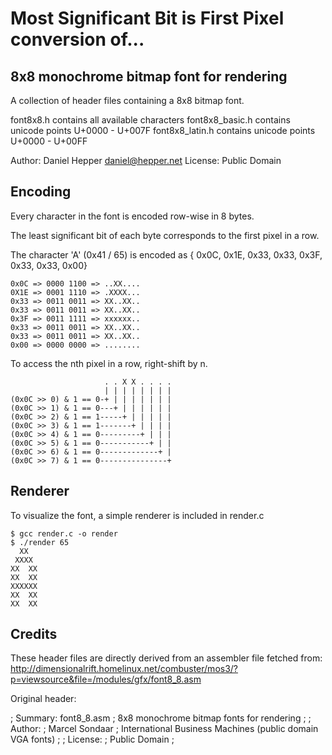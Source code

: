 # Most Significant Bit is First Pixel conversion of...

## 8x8 monochrome bitmap font for rendering

A collection of header files containing a 8x8 bitmap font.

font8x8.h contains all available characters
font8x8_basic.h contains unicode points U+0000 - U+007F
font8x8_latin.h contains unicode points U+0000 - U+00FF

Author: Daniel Hepper <daniel@hepper.net>
License: Public Domain

## Encoding

Every character in the font is encoded row-wise in 8 bytes.

The least significant bit of each byte corresponds to the first pixel in a
 row. 

The character 'A' (0x41 / 65) is encoded as 
{ 0x0C, 0x1E, 0x33, 0x33, 0x3F, 0x33, 0x33, 0x00}


    0x0C => 0000 1100 => ..XX....
    0X1E => 0001 1110 => .XXXX...
    0x33 => 0011 0011 => XX..XX..
    0x33 => 0011 0011 => XX..XX..
    0x3F => 0011 1111 => xxxxxx..
    0x33 => 0011 0011 => XX..XX..
    0x33 => 0011 0011 => XX..XX..
    0x00 => 0000 0000 => ........

To access the nth pixel in a row, right-shift by n.

                         . . X X . . . .
                         | | | | | | | |
    (0x0C >> 0) & 1 == 0-+ | | | | | | |
    (0x0C >> 1) & 1 == 0---+ | | | | | |
    (0x0C >> 2) & 1 == 1-----+ | | | | |
    (0x0C >> 3) & 1 == 1-------+ | | | |
    (0x0C >> 4) & 1 == 0---------+ | | |
    (0x0C >> 5) & 1 == 0-----------+ | |
    (0x0C >> 6) & 1 == 0-------------+ |
    (0x0C >> 7) & 1 == 0---------------+


## Renderer

To visualize the font, a simple renderer is included in render.c

    $ gcc render.c -o render
    $ ./render 65
      XX    
     XXXX   
    XX  XX  
    XX  XX  
    XXXXXX  
    XX  XX  
    XX  XX

## Credits

These header files are directly derived from an assembler file fetched from:
http://dimensionalrift.homelinux.net/combuster/mos3/?p=viewsource&file=/modules/gfx/font8_8.asm

Original header:

; Summary: font8_8.asm
; 8x8 monochrome bitmap fonts for rendering
;
; Author:
;     Marcel Sondaar
;     International Business Machines (public domain VGA fonts)
;
; License:
;     Public Domain
;


